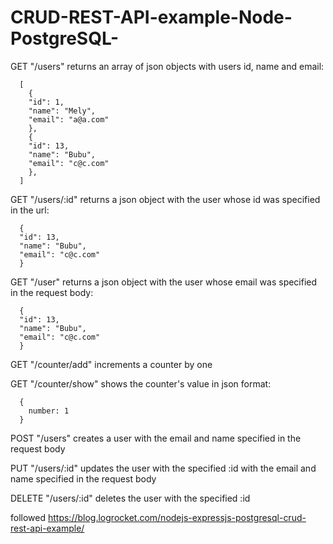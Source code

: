 # CRUD-REST-API-example-Node-PostgreSQL-

GET "/users" returns an array of json objects with users id, name and email: 
```
  [
    {
    "id": 1,
    "name": "Mely",
    "email": "a@a.com"
    },
    {
    "id": 13,
    "name": "Bubu",
    "email": "c@c.com"
    },
  ]
```

GET "/users/:id" returns a json object with the user whose id was specified in the url: 
```
  {
  "id": 13,
  "name": "Bubu",
  "email": "c@c.com"
  }
```

GET "/user" returns a json object with the user whose email was specified in the request body: 
```
  {
  "id": 13,
  "name": "Bubu",
  "email": "c@c.com"
  }
```

GET "/counter/add" increments a counter by one

GET "/counter/show" shows the counter's value in json format:
```
  {
    number: 1
  }
```

POST "/users" creates a user with the email and name specified in the request body

PUT "/users/:id" updates the user with the specified :id with the email and name specified in the request body

DELETE "/users/:id" deletes the user with the specified :id

followed https://blog.logrocket.com/nodejs-expressjs-postgresql-crud-rest-api-example/ 